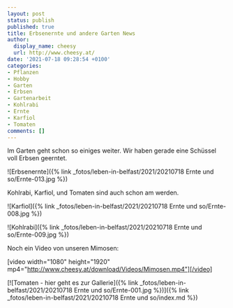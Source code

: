 ```yaml
---
layout: post
status: publish
published: true
title: Erbsenernte und andere Garten News
author:
  display_name: cheesy
  url: http://www.cheesy.at/
date: '2021-07-18 09:28:54 +0100'
categories:
- Pflanzen
- Hobby
- Garten
- Erbsen
- Gartenarbeit
- Kohlrabi
- Ernte
- Karfiol
- Tomaten
comments: []
---
```


<!-- Guide to Markdown: https://guides.github.com/features/mastering-markdown/ -->

Im Garten geht schon so einiges weiter. Wir haben gerade eine Schüssel voll Erbsen geerntet.

![Erbsenernte]({% link _fotos/leben-in-belfast/2021/20210718 Ernte und so/Ernte-013.jpg %})

Kohlrabi, Karfiol, und Tomaten sind auch schon am werden.

![Karfiol]({% link _fotos/leben-in-belfast/2021/20210718 Ernte und so/Ernte-008.jpg %})

![Kohlrabi]({% link _fotos/leben-in-belfast/2021/20210718 Ernte und so/Ernte-009.jpg %})

Noch ein Video von unseren Mimosen:

[video width="1080" height="1920" mp4="http://www.cheesy.at/download/Videos/Mimosen.mp4"][/video]

[![Tomaten - hier geht es zur Gallerie]({% link _fotos/leben-in-belfast/2021/20210718 Ernte und so/Ernte-001.jpg %})]({% link _fotos/leben-in-belfast/2021/20210718 Ernte und so/index.md %})